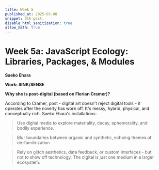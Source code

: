 ```yaml
---
title: Week 5 
published_at: 2025-03-08
snippet: 5th post.
disable_html_sanitization: true
allow_math: true
---
```


# Week 5a: JavaScript Ecology: Libraries, Packages, & Modules
**Saeko Ehara**

**Work: SINK/SENSE**

**Why she is post-digital (based on Florian Cramer)?**

According to Cramer, post - digital art doesn't reject digital tools - it operates after the novelty has worn off. It's messy, hybrid, physical, and conceptually rich. Saeko Ehara's installations:

> Use digital media to explore materiality, decay, ephemerality, and bodily experience.

> Blur boundaries between organic and synthetic, echoing themes of de-familirization 

> Rely on glitch aesthetics, data feedback, or custom interfaces - but not to show off technology. The digital is just one medium in a larger ecosystem.

